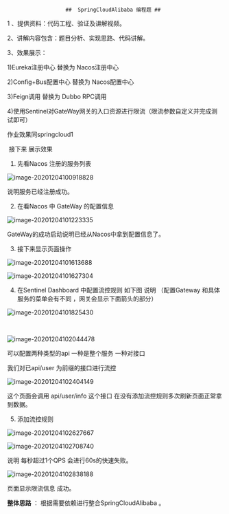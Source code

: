                        ##  SpringCloudAlibaba 编程题 ## 

1 、提供资料：代码工程、验证及讲解视频。

2、讲解内容包含：题目分析、实现思路、代码讲解。

3、效果展示：

1)Eureka注册中心 替换为 Nacos注册中心

2)Config+Bus配置中心 替换为 Nacos配置中心

3)Feign调用 替换为 Dubbo RPC调用

4)使用Sentinel对GateWay网关的入口资源进行限流（限流参数自定义并完成测试即可） 

作业效果同springcloud1

​     接下来 展示效果



1.  先看Nacos 注册的服务列表

   ![image-20201204100918828](https://gitee.com/adc123321/blog_img/raw/master/image/202012/04/100919-986811.png)

说明服务已经注册成功。

2. 在看Nacos 中 GateWay 的配置信息

![image-20201204101223335](https://gitee.com/adc123321/blog_img/raw/master/image/202012/04/101224-25191.png)

GateWay的成功启动说明已经从Nacos中拿到配置信息了。

3.  接下来显示页面操作

![image-20201204101613688](https://gitee.com/adc123321/blog_img/raw/master/image/202012/04/101614-915981.png)

![image-20201204101627304](https://gitee.com/adc123321/blog_img/raw/master/image/202012/04/101627-554344.png)

4. 在Sentinel Dashboard  中配置流控规则 如下图   说明 （配置Gateway 和具体服务的菜单会有不同 ，网关会显示下面箭头的部分）

![image-20201204101825430](https://gitee.com/adc123321/blog_img/raw/master/image/202012/04/101825-363667.png)

​        

![image-20201204102044478](https://gitee.com/adc123321/blog_img/raw/master/image/202012/04/102045-126699.png)

可以配置两种类型的api  一种是整个服务  一种对接口

我们对已api/user 为前缀的接口进行流控

![image-20201204102404149](https://gitee.com/adc123321/blog_img/raw/master/image/202012/04/102404-718014.png)

 这个页面会调用 api/user/info 这个接口    在没有添加流控规则多次刷新页面正常拿到数据。

5. 添加流控规则

![image-20201204102627667](https://gitee.com/adc123321/blog_img/raw/master/image/202012/04/102628-21927.png)

![image-20201204102708740](https://gitee.com/adc123321/blog_img/raw/master/image/202012/04/103152-867818.png)

 说明  每秒超过1个QPS 会进行60s的快速失败。

![image-20201204102838188](https://gitee.com/adc123321/blog_img/raw/master/image/202012/04/102838-150842.png)

   页面显示限流信息 成功。

**整体思路** ： 根据需要依赖进行整合SpringCloudAlibaba 。

